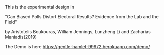 This is the experimental design in

"Can Biased Polls Distort Electoral Results? Evidence from the Lab and the Field" 

by Aristotelis Boukouras, William Jennings, Lunzheng Li and Zacharias Maniadis(2019)

The Demo is here https://gentle-hamlet-99972.herokuapp.com/demo/



